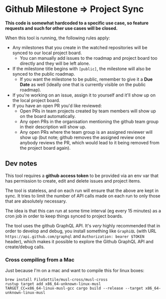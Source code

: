 # Github Milestone => Project Sync

**This code is somewhat hardcoded to a specific use case, so feature requests and such for other use cases will be closed.**

When this tool is running, the following rules apply:

- Any milestones that you create in the watched repositories will be synced to our local project board.
  - You can manually add issues to the roadmap and project board too directly and they will be left alone.
- If the milestone title begins with `[public]`, the milestone will also be synced to the public roadmap.
  - If you want the milestone to be public, remember to give it a **Due Date** as well (ideally one that is
    currently visible on the public roadmap).
- If you're working on an issue, assign it to yourself and it'll show up on the local project board.
- If you have an open PR you'd like reviewed:
  - Open PRs in team projects created by team members will show up on the board automatically.
  - Any open PRs in the organisation mentioning the github team group in their description will show up.
  - Any open PRs where the team group is an assigned reviewer will show up (but note; github removes the assigned review once anybody reviews the PR, which would lead to it being removed from the project board again).

## Dev notes

This tool requires a **github access token** to be provided via an env var that has permission to create, edit and delete issues and project items.

The tool is stateless, and on each run will ensure that the above are kept in sync. It tries to limit the number of API calls made on each run to only those that are absolutely necessary.

The idea is that this can run at some time interval (eg every 15 minutes) as a cron job in order to keep things synced to project boards.

The tool uses the github GraphQL API. It's _very_ highly recommended that in order to develop and debug, you install something like `GraphiQL` (with URL `https://api.github.com/graphql` and `Authorization: bearer $TOKEN` header), which makes it possible to explore the Github GraphQL API and create/debug calls.

### Cross compiling from a Mac

Just because I'm on a mac and want to compile this for linux boxes:

```
brew install FiloSottile/musl-cross/musl-cross
rustup target add x86_64-unknown-linux-musl
TARGET_CC=x86_64-linux-musl-gcc cargo build --release --target x86_64-unknown-linux-musl
```